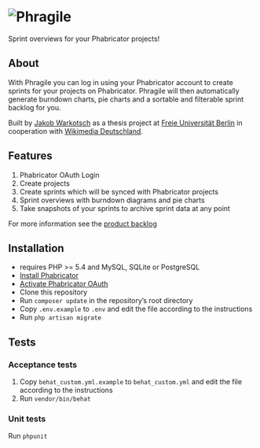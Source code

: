![Phragile](https://raw.githubusercontent.com/wmde/phragile/master/public/images/phragile.png)
========

Sprint overviews for your Phabricator projects!

## About
With Phragile you can log in using your Phabricator account to create sprints for your projects on Phabricator. Phragile will then automatically generate burndown charts, pie charts and a sortable and filterable sprint backlog for you.

Built by [Jakob Warkotsch](https://github.com/jakobw) as a thesis project at [Freie Universität Berlin](http://fu-berlin.de) in cooperation with [Wikimedia Deutschland](http://wikimedia.de).

## Features
1. Phabricator OAuth Login
2. Create projects
3. Create sprints which will be synced with Phabricator projects
4. Sprint overviews with burndown diagrams and pie charts
5. Take snapshots of your sprints to archive sprint data at any point

For more information see the [product backlog](https://github.com/wmde/phragile/wiki/Backlog)

## Installation
* requires PHP >= 5.4 and MySQL, SQLite or PostgreSQL
* [Install Phabricator](https://secure.phabricator.com/book/phabricator/article/installation_guide/)
* [Activate Phabricator OAuth](https://github.com/wmde/phragile/wiki/Activating-Phabricator-OAuth)
* Clone this repository
* Run `composer update` in the repository’s root directory
* Copy `.env.example` to `.env` and edit the file according to the instructions
* Run `php artisan migrate`

## Tests
### Acceptance tests
1. Copy `behat_custom.yml.example` to `behat_custom.yml` and edit the file according to the instructions
2. Run `vendor/bin/behat`
### Unit tests
Run `phpunit`

